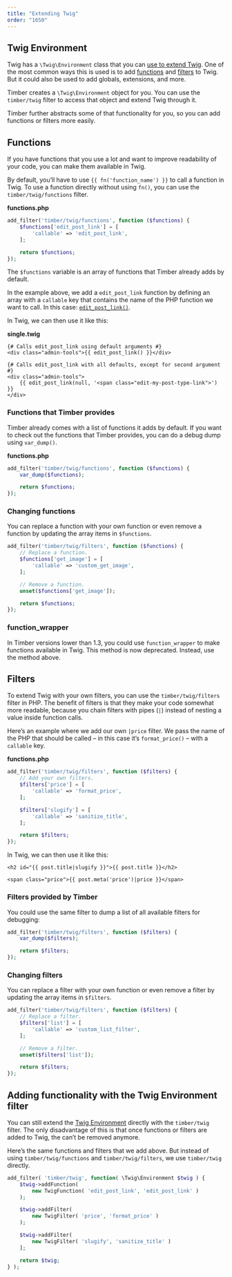 ```yaml
---
title: "Extending Twig"
order: "1650"
---
```


## Twig Environment

Twig has a `\Twig\Environment` class that you can [use to extend Twig](https://twig.symfony.com/doc/3.x/advanced.html). One of the most common ways this is used is to add [functions](https://twig.symfony.com/doc/3.x/advanced.html#functions) and [filters](https://twig.symfony.com/doc/3.x/advanced.html#filters) to Twig. But it could also be used to add globals, extensions, and more.

Timber creates a `\Twig\Environment` object for you. You can use the `timber/twig` filter to access that object and extend Twig through it.

Timber further abstracts some of that functionality for you, so you can add functions or filters more easily.

## Functions

If you have functions that you use a lot and want to improve readability of your code, you can make them available in Twig.

By default, you’ll have to use `{{ fn('function_name') }}` to call a function in Twig. To use a function directly without using `fn()`, you can use the `timber/twig/functions` filter.

**functions.php**

```php
add_filter('timber/twig/functions', function ($functions) {
    $functions['edit_post_link'] = [
        'callable' => 'edit_post_link',
    ];

    return $functions;
});
```

The `$functions` variable is an array of functions that Timber already adds by default.

In the example above, we add a `edit_post_link` function by defining  an array with a `callable` key that contains the name of the PHP function we want to call. In this case: [`edit_post_link()`](https://developer.wordpress.org/reference/functions/edit_post_link/).

In Twig, we can then use it like this:

**single.twig**

```twig
{# Calls edit_post_link using default arguments #}
<div class="admin-tools">{{ edit_post_link() }}</div>

{# Calls edit_post_link with all defaults, except for second argument #}
<div class="admin-tools">
    {{ edit_post_link(null, '<span class="edit-my-post-type-link">') }}
</div>
```

### Functions that Timber provides

Timber already comes with a list of functions it adds by default. If you want to check out the functions that Timber provides, you can do a debug dump using `var_dump()`.

**functions.php**

```php
add_filter('timber/twig/functions', function ($functions) {
    var_dump($functions);

    return $functions;
});
```

### Changing functions

You can replace a function with your own function or even remove a function by updating the array items in `$functions`.

```php
add_filter('timber/twig/filters', function ($functions) {
    // Replace a function.
    $functions['get_image'] = [
        'callable' => 'custom_get_image',
    ];

    // Remove a function.
    unset($functions['get_image']);

    return $functions;
});
```

### function_wrapper

In Timber versions lower than 1.3, you could use `function_wrapper` to make functions available in Twig. This method is now deprecated. Instead, use the method above.

## Filters

To extend Twig with your own filters, you can use the `timber/twig/filters` filter in PHP. The benefit of filters is that they make your code somewhat more readable, because you chain filters with pipes (`|`) instead of nesting a value inside function calls.

Here’s an example where we add our own `|price` filter. We pass the name of the PHP that should be called – in this case it’s `format_price()` – with a `callable` key.

**functions.php**

```php
add_filter('timber/twig/filters', function ($filters) {
    // Add your own filters.
    $filters['price'] = [
        'callable' => 'format_price',
    ];

    $filters['slugify'] = [
        'callable' => 'sanitize_title',
    ];

    return $filters;
});
```

In Twig, we can then use it like this:

```twig
<h2 id="{{ post.title|slugify }}">{{ post.title }}</h2>

<span class="price">{{ post.meta('price')|price }}</span>
```

### Filters provided by Timber

You could use the same filter to dump a list of all available filters for debugging:

```php
add_filter('timber/twig/filters', function ($filters) {
    var_dump($filters);

    return $filters;
});
```

### Changing filters

You can replace a filter with your own function or even remove a filter by updating the array items in `$filters`.

```php
add_filter('timber/twig/filters', function ($filters) {
    // Replace a filter.
    $filters['list'] = [
        'callable' => 'custom_list_filter',
    ];

    // Remove a filter.
    unset($filters['list']);

    return $filters;
});
```

## Adding functionality with the Twig Environment filter

You can still extend the [Twig Environment](https://twig.symfony.com/doc/3.x/advanced.html) directly with the `timber/twig` filter. The only disadvantage of this is that once functions or filters are added to Twig, the can’t be removed anymore.

Here’s the same functions and filters that we add above. But instead of using `timber/twig/functions` and `timber/twig/filters`, we use `timber/twig` directly.

```php
add_filter( 'timber/twig', function( \Twig\Environment $twig ) {
    $twig->addFunction(
        new TwigFunction( 'edit_post_link', 'edit_post_link' )
    );

    $twig->addFilter(
        new TwigFilter( 'price', 'format_price' )
    );

    $twig->addFilter(
        new TwigFilter( 'slugify', 'sanitize_title' )
    ];

    return $twig;
} );
```
